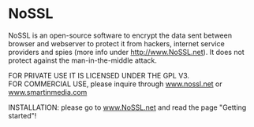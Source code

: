 NoSSL
=====

NoSSL is an open-source software to encrypt the data sent between browser and webserver to protect it from 
hackers, internet service providers and spies (more info under http://www.NoSSL.net).
It does not protect against the man-in-the-middle attack.

FOR PRIVATE USE IT IS LICENSED UNDER THE GPL V3.
<br />FOR COMMERCIAL USE, please inquire through www.nossl.net or www.smartinmedia.com

INSTALLATION: please go to <a href="http://www.nossl.net">www.NoSSL.net</a> and read the page "Getting started"!
